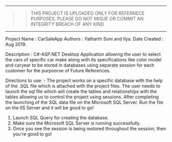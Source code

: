 ______________________________________________________________________________________________________
>>THIS PROJECT IS UPLOADED ONLY FOR REFERNECE PURPOSES. PLEASE DO NOT MISUE OR COMMIT AN INTEGRITY BREACH OF ANY KIND
------------------------------------------------------------------------------------------------------
Project Name : CarSaleApp
Authors : Yatharth Soni and Ilya.
Date Created : Aug 2019.

Description : C#-ASP.NET Desktop Application allowing the user to select the cars of specific car make along with its specifications like color model and caryear to be stored in databases using separate session for each customer for the purpoorse of Future References.

Directions to use: -
The project works on a specific database with the help of the .SQL file which is attached with the project files. The user needs to launch the sql file which will create the tables and relationships with the tables allowing us to control the project using sessions. After completing the launching of the SQL data file on the Microsoft SQL Server. Run the file on the IIS Server and it will be good to go!
1. Launch SQL Query for creating the database.
2. Make sure the Microsoft SQL Server is running successfully.
3. Once you see the session is being restored throughout the session, then you're good to go!

